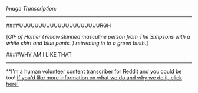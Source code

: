 *Image Transcription:*

---

####UUUUUUUUUUUUUUUUUUUUURGH



[*GIF of Homer (Yellow skinned masculine person from The Simpsons with a white shirt and blue pants. ) retreating in to a green bush.*]

####WHY AM I LIKE THAT

---

^^I'm&#32;a&#32;human&#32;volunteer&#32;content&#32;transcriber&#32;for&#32;Reddit&#32;and&#32;you&#32;could&#32;be&#32;too!&#32;[If&#32;you'd&#32;like&#32;more&#32;information&#32;on&#32;what&#32;we&#32;do&#32;and&#32;why&#32;we&#32;do&#32;it,&#32;click&#32;here!](https://www.reddit.com/r/TranscribersOfReddit/wiki/index)